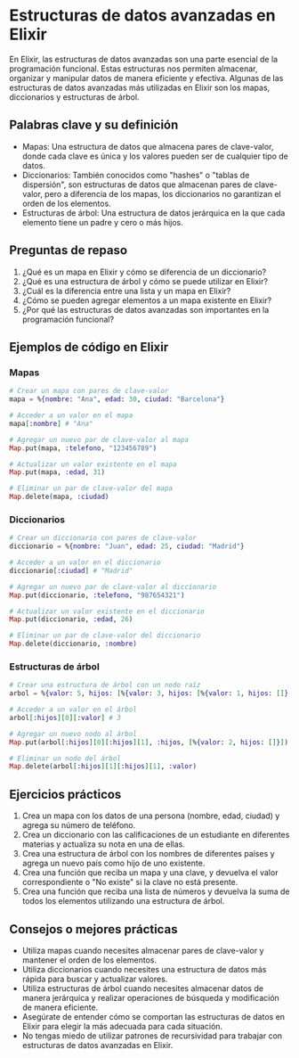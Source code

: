 
# Estructuras de datos avanzadas en Elixir

En Elixir, las estructuras de datos avanzadas son una parte esencial de la programación funcional. Estas estructuras nos permiten almacenar, organizar y manipular datos de manera eficiente y efectiva. Algunas de las estructuras de datos avanzadas más utilizadas en Elixir son los mapas, diccionarios y estructuras de árbol.

## Palabras clave y su definición

- Mapas: Una estructura de datos que almacena pares de clave-valor, donde cada clave es única y los valores pueden ser de cualquier tipo de datos.
- Diccionarios: También conocidos como "hashes" o "tablas de dispersión", son estructuras de datos que almacenan pares de clave-valor, pero a diferencia de los mapas, los diccionarios no garantizan el orden de los elementos.
- Estructuras de árbol: Una estructura de datos jerárquica en la que cada elemento tiene un padre y cero o más hijos.

## Preguntas de repaso

1. ¿Qué es un mapa en Elixir y cómo se diferencia de un diccionario?
2. ¿Qué es una estructura de árbol y cómo se puede utilizar en Elixir?
3. ¿Cuál es la diferencia entre una lista y un mapa en Elixir?
4. ¿Cómo se pueden agregar elementos a un mapa existente en Elixir?
5. ¿Por qué las estructuras de datos avanzadas son importantes en la programación funcional?

## Ejemplos de código en Elixir

### Mapas

```elixir
# Crear un mapa con pares de clave-valor
mapa = %{nombre: "Ana", edad: 30, ciudad: "Barcelona"}

# Acceder a un valor en el mapa
mapa[:nombre] # "Ana"

# Agregar un nuevo par de clave-valor al mapa
Map.put(mapa, :telefono, "123456789")

# Actualizar un valor existente en el mapa
Map.put(mapa, :edad, 31)

# Eliminar un par de clave-valor del mapa
Map.delete(mapa, :ciudad)
```

### Diccionarios

```elixir
# Crear un diccionario con pares de clave-valor
diccionario = %{nombre: "Juan", edad: 25, ciudad: "Madrid"}

# Acceder a un valor en el diccionario
diccionario[:ciudad] # "Madrid"

# Agregar un nuevo par de clave-valor al diccionario
Map.put(diccionario, :telefono, "987654321")

# Actualizar un valor existente en el diccionario
Map.put(diccionario, :edad, 26)

# Eliminar un par de clave-valor del diccionario
Map.delete(diccionario, :nombre)
```

### Estructuras de árbol

```elixir
# Crear una estructura de árbol con un nodo raíz
arbol = %{valor: 5, hijos: [%{valor: 3, hijos: [%{valor: 1, hijos: []}, %{valor: 4, hijos: []}]}, %{valor: 8, hijos: [%{valor: 6, hijos: []}, %{valor: 9, hijos: []}]}]}

# Acceder a un valor en el árbol
arbol[:hijos][0][:valor] # 3

# Agregar un nuevo nodo al árbol
Map.put(arbol[:hijos][0][:hijos][1], :hijos, [%{valor: 2, hijos: []}])

# Eliminar un nodo del árbol
Map.delete(arbol[:hijos][1][:hijos][1], :valor)
```

## Ejercicios prácticos

1. Crea un mapa con los datos de una persona (nombre, edad, ciudad) y agrega su número de teléfono.
2. Crea un diccionario con las calificaciones de un estudiante en diferentes materias y actualiza su nota en una de ellas.
3. Crea una estructura de árbol con los nombres de diferentes países y agrega un nuevo país como hijo de uno existente.
4. Crea una función que reciba un mapa y una clave, y devuelva el valor correspondiente o "No existe" si la clave no está presente.
5. Crea una función que reciba una lista de números y devuelva la suma de todos los elementos utilizando una estructura de árbol.

## Consejos o mejores prácticas

- Utiliza mapas cuando necesites almacenar pares de clave-valor y mantener el orden de los elementos.
- Utiliza diccionarios cuando necesites una estructura de datos más rápida para buscar y actualizar valores.
- Utiliza estructuras de árbol cuando necesites almacenar datos de manera jerárquica y realizar operaciones de búsqueda y modificación de manera eficiente.
- Asegúrate de entender cómo se comportan las estructuras de datos en Elixir para elegir la más adecuada para cada situación.
- No tengas miedo de utilizar patrones de recursividad para trabajar con estructuras de datos avanzadas en Elixir.